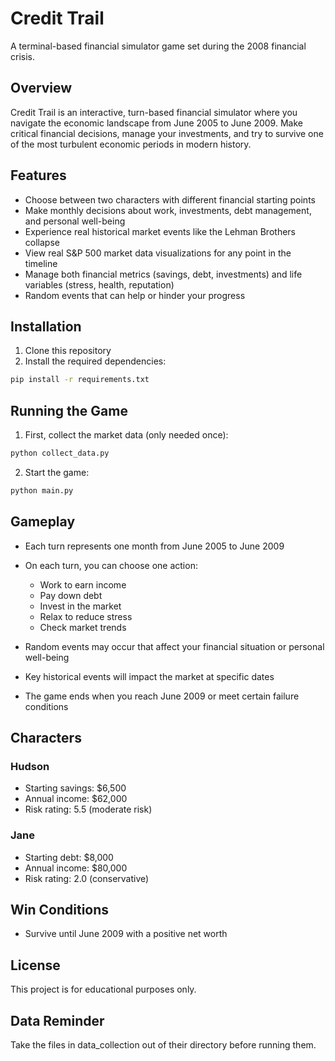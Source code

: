 # Credit Trail

A terminal-based financial simulator game set during the 2008 financial crisis.

## Overview

Credit Trail is an interactive, turn-based financial simulator where you navigate the economic landscape from June 2005 to June 2009. Make critical financial decisions, manage your investments, and try to survive one of the most turbulent economic periods in modern history.

## Features

- Choose between two characters with different financial starting points
- Make monthly decisions about work, investments, debt management, and personal well-being
- Experience real historical market events like the Lehman Brothers collapse
- View real S&P 500 market data visualizations for any point in the timeline
- Manage both financial metrics (savings, debt, investments) and life variables (stress, health, reputation)
- Random events that can help or hinder your progress

## Installation

1. Clone this repository
2. Install the required dependencies:

```bash
pip install -r requirements.txt
```

## Running the Game

1. First, collect the market data (only needed once):
```bash
python collect_data.py
```

2. Start the game:
```bash
python main.py
```

## Gameplay

- Each turn represents one month from June 2005 to June 2009
- On each turn, you can choose one action:
  - Work to earn income
  - Pay down debt
  - Invest in the market
  - Relax to reduce stress
  - Check market trends

- Random events may occur that affect your financial situation or personal well-being
- Key historical events will impact the market at specific dates
- The game ends when you reach June 2009 or meet certain failure conditions

## Characters

### Hudson
- Starting savings: $6,500
- Annual income: $62,000
- Risk rating: 5.5 (moderate risk)

### Jane
- Starting debt: $8,000
- Annual income: $80,000
- Risk rating: 2.0 (conservative)

## Win Conditions

- Survive until June 2009 with a positive net worth

## License

This project is for educational purposes only.

## Data Reminder

Take the files in data_collection out of their directory before running them.